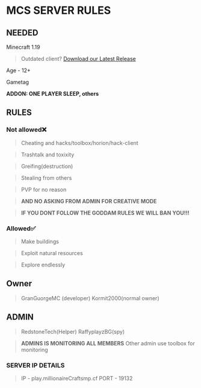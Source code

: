 # **MCS** SERVER RULES 

## **NEEDED**

Minecraft 1.19
> Outdated client? [Download our Latest Release](https://guormit.cf/get/minecraft/latest)

Age - 12+ 

Gametag 

**ADDON: ONE PLAYER SLEEP, others**

## **RULES**
### Not allowed❌
> Cheating and hacks/toolbox/horion/hack-client

> Trashtalk and toxixity

> Greifing(destruction)

> Stealing from others

> PVP for no reason

> **AND NO ASKING FROM ADMIN FOR CREATIVE MODE**

> **IF YOU DONT FOLLOW THE GODDAM RULES WE WILL BAN YOU!!!**

### Allowed✅

> Make buildings

> Exploit natural resources

> Explore endlessly

## Owner

> GranGuorgeMC (developer)
> Kormit2000(normal owner)

## ADMIN

> RedstoneTech(Helper)
> RaffyplayzBG(spy)

> **ADMINS IS MONITORING ALL MEMBERS** Other admin use toolbox for monitoring 

### SERVER IP DETAILS
> IP - play.millionaireCraftsmp.cf
> PORT - 19132

